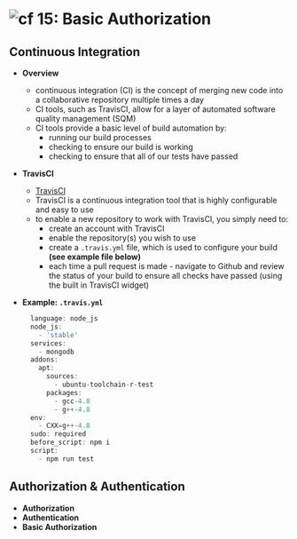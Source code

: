 ![cf](http://i.imgur.com/7v5ASc8.png) 15: Basic Authorization
=====================================

## Continuous Integration
  * **Overview**
    * continuous integration (CI) is the concept of merging new code into a collaborative repository multiple times a day
    * CI tools, such as TravisCI, allow for a layer of automated software quality management (SQM)
    * CI tools provide a basic level of build automation by:
      * running our build processes
      * checking to ensure our build is working
      * checking to ensure that all of our tests have passed

  * **TravisCI**
    * [TravisCI](www.travisci.org)
    * TravisCI is a continuous integration tool that is highly configurable and easy to use
    * to enable a new repository to work with TravisCI, you simply need to:
      * create an account with TravisCI
      * enable the repository(s) you wish to use
      * create a `.travis.yml` file, which is used to configure your build **(see example file below)**
      * each time a pull request is made - navigate to Github and review the status of your build to ensure all checks have passed (using the built in TravisCI widget)

  * **Example: `.travis.yml`**
    ``` javascript
      language: node_js
      node_js:
        - 'stable'
      services:
        - mongodb
      addons:
        apt:
          sources:
            - ubuntu-toolchain-r-test
          packages:
            - gcc-4.8
            - g++-4.8
      env:
        - CXX=g++-4.8
      sudo: required
      before_script: npm i
      script:
        - npm run test
    ```

## Authorization & Authentication
  * **Authorization**
  * **Authentication**
  * **Basic Authorization**
